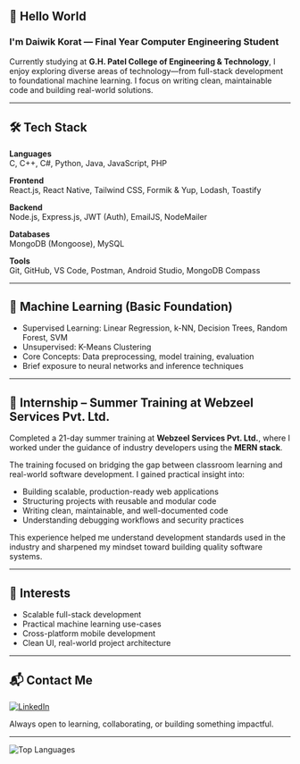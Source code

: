 ## 👋 Hello World

### I'm Daiwik Korat — Final Year Computer Engineering Student

Currently studying at **G.H. Patel College of Engineering & Technology**, I enjoy exploring diverse areas of technology—from full-stack development to foundational machine learning. I focus on writing clean, maintainable code and building real-world solutions.

---


## 🛠️ Tech Stack

**Languages**  
C, C++, C#, Python, Java, JavaScript, PHP

**Frontend**  
React.js, React Native, Tailwind CSS, Formik & Yup, Lodash, Toastify

**Backend**  
Node.js, Express.js, JWT (Auth), EmailJS, NodeMailer

**Databases**  
MongoDB (Mongoose), MySQL

**Tools**  
Git, GitHub, VS Code, Postman, Android Studio, MongoDB Compass

---

## 🤖 Machine Learning (Basic Foundation)

- Supervised Learning: Linear Regression, k-NN, Decision Trees, Random Forest, SVM  
- Unsupervised: K-Means Clustering  
- Core Concepts: Data preprocessing, model training, evaluation  
- Brief exposure to neural networks and inference techniques

---

## 🔧 Internship – Summer Training at Webzeel Services Pvt. Ltd.

Completed a 21-day summer training at **Webzeel Services Pvt. Ltd.**, where I worked under the guidance of industry developers using the **MERN stack**.

The training focused on bridging the gap between classroom learning and real-world software development. I gained practical insight into:
- Building scalable, production-ready web applications
- Structuring projects with reusable and modular code
- Writing clean, maintainable, and well-documented code
- Understanding debugging workflows and security practices

This experience helped me understand development standards used in the industry and sharpened my mindset toward building quality software systems.

---
## 🎯 Interests

- Scalable full-stack development  
- Practical machine learning use-cases  
- Cross-platform mobile development  
- Clean UI, real-world project architecture

---

## 📬 Contact Me

[![LinkedIn](https://img.shields.io/badge/LinkedIn-Connect-blue?style=for-the-badge&logo=linkedin)](https://www.linkedin.com/in/daiwikkorat/)

Always open to learning, collaborating, or building something impactful.

---

![Top Languages](https://github-readme-stats.vercel.app/api/top-langs/?username=KoratDaiwik&layout=compact&theme=default)

